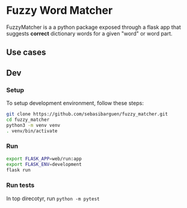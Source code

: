# Fuzzy Word Matcher

FuzzyMatcher is a a python package exposed through a flask app that suggests **correct** dictionary words for a given "word" or word part.


## Use cases



## Dev

### Setup

To setup development environment, follow these steps:

```bash
git clone https://github.com/sebasibarguen/fuzzy_matcher.git
cd fuzzy_matcher
python3 -m venv venv
. venv/bin/activate
```

### Run 

```bash
export FLASK_APP=web/run:app
export FLASK_ENV=development
flask run
```

### Run tests

In top direcotyr, run `python -m pytest`

